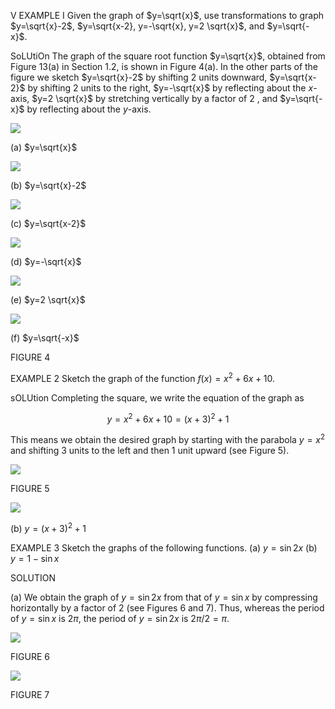 V EXAMPLE I Given the graph of $y=\sqrt{x}$, use transformations to graph $y=\sqrt{x}-2$, $y=\sqrt{x-2}, y=-\sqrt{x}, y=2 \sqrt{x}$, and $y=\sqrt{-x}$.

SoLUtiOn The graph of the square root function $y=\sqrt{x}$, obtained from Figure 13(a) in Section 1.2, is shown in Figure 4(a). In the other parts of the figure we sketch $y=\sqrt{x}-2$ by shifting 2 units downward, $y=\sqrt{x-2}$ by shifting 2 units to the right, $y=-\sqrt{x}$ by reflecting about the $x$-axis, $y=2 \sqrt{x}$ by stretching vertically by a factor of 2 , and $y=\sqrt{-x}$ by reflecting about the $y$-axis.

![](https://cdn.mathpix.com/cropped/2023_03_05_049f094d450b314cf928g-1.jpg?height=317&width=230&top_left_y=564&top_left_x=126)

(a) $y=\sqrt{x}$

![](https://cdn.mathpix.com/cropped/2023_03_05_049f094d450b314cf928g-1.jpg?height=317&width=307&top_left_y=564&top_left_x=391)

(b) $y=\sqrt{x}-2$

![](https://cdn.mathpix.com/cropped/2023_03_05_049f094d450b314cf928g-1.jpg?height=317&width=301&top_left_y=564&top_left_x=729)

(c) $y=\sqrt{x-2}$

![](https://cdn.mathpix.com/cropped/2023_03_05_049f094d450b314cf928g-1.jpg?height=317&width=233&top_left_y=564&top_left_x=1067)

(d) $y=-\sqrt{x}$

![](https://cdn.mathpix.com/cropped/2023_03_05_049f094d450b314cf928g-1.jpg?height=317&width=238&top_left_y=564&top_left_x=1337)

(e) $y=2 \sqrt{x}$

![](https://cdn.mathpix.com/cropped/2023_03_05_049f094d450b314cf928g-1.jpg?height=317&width=238&top_left_y=564&top_left_x=1607)

(f) $y=\sqrt{-x}$

FIGURE 4

EXAMPLE 2 Sketch the graph of the function $f(x)=x^{2}+6 x+10$.

sOLUtion Completing the square, we write the equation of the graph as

$$
y=x^{2}+6 x+10=(x+3)^{2}+1
$$

This means we obtain the desired graph by starting with the parabola $y=x^{2}$ and shifting 3 units to the left and then 1 unit upward (see Figure 5).

![](https://cdn.mathpix.com/cropped/2023_03_05_049f094d450b314cf928g-1.jpg?height=359&width=442&top_left_y=1292&top_left_x=795)

FIGURE 5

![](https://cdn.mathpix.com/cropped/2023_03_05_049f094d450b314cf928g-1.jpg?height=353&width=419&top_left_y=1295&top_left_x=1317)

(b) $y=(x+3)^{2}+1$

EXAMPLE 3 Sketch the graphs of the following functions.
(a) $y=\sin 2 x$
(b) $y=1-\sin x$

SOLUTION

(a) We obtain the graph of $y=\sin 2 x$ from that of $y=\sin x$ by compressing horizontally by a factor of 2 (see Figures 6 and 7). Thus, whereas the period of $y=\sin x$ is $2 \pi$, the period of $y=\sin 2 x$ is $2 \pi / 2=\pi$.

![](https://cdn.mathpix.com/cropped/2023_03_05_049f094d450b314cf928g-1.jpg?height=312&width=841&top_left_y=2007&top_left_x=124)

FIGURE 6

![](https://cdn.mathpix.com/cropped/2023_03_05_049f094d450b314cf928g-1.jpg?height=312&width=736&top_left_y=2007&top_left_x=1109)

FIGURE 7